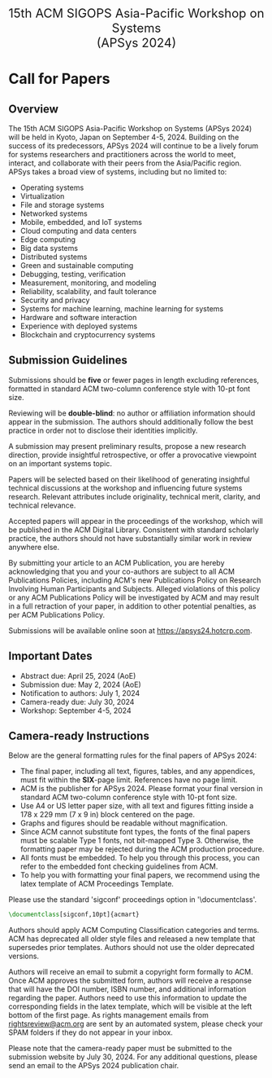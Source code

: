 ---
---
<p style="text-align: center; font-size: x-large;">
15th ACM SIGOPS Asia-Pacific Workshop on Systems<br>(APSys 2024)
</p>

# Call for Papers

## Overview

The 15th ACM SIGOPS Asia-Pacific Workshop on Systems (APSys 2024) will be held in Kyoto, Japan on September 4-5, 2024. Building on the success of its predecessors, APSys 2024 will continue to be a lively forum for systems researchers and practitioners across the world to meet, interact, and collaborate with their peers from the Asia/Pacific region. APSys takes a broad view of systems, including but no limited to:

- Operating systems
- Virtualization
- File and storage systems
- Networked systems
- Mobile, embedded, and IoT systems
- Cloud computing and data centers
- Edge computing
- Big data systems
- Distributed systems
- Green and sustainable computing
- Debugging, testing, verification
- Measurement, monitoring, and modeling
- Reliability, scalability, and fault tolerance
- Security and privacy
- Systems for machine learning, machine learning for systems
- Hardware and software interaction
- Experience with deployed systems
- Blockchain and cryptocurrency systems

## Submission Guidelines

Submissions should be **five** or fewer pages in length excluding references, formatted in standard ACM two-column conference style with 10-pt font size.

Reviewing will be **double-blind**: no author or affiliation information should appear in the submission. The authors should additionally follow the best practice in order not to disclose their identities implicitly.

A submission may present preliminary results, propose a new research direction, provide insightful retrospective, or offer a provocative viewpoint on an important systems topic.

Papers will be selected based on their likelihood of generating insightful technical discussions at the workshop and influencing future systems research. Relevant attributes include originality, technical merit, clarity, and technical relevance.

Accepted papers will appear in the proceedings of the workshop, which will be published in the ACM Digital Library. Consistent with standard scholarly practice, the authors should not have substantially similar work in review anywhere else.

By submitting your article to an ACM Publication, you are hereby acknowledging that you and your co-authors are subject to all ACM Publications Policies, including ACM's new Publications Policy on Research Involving Human Participants and Subjects. Alleged violations of this policy or any ACM Publications Policy will be investigated by ACM and may result in a full retraction of your paper, in addition to other potential penalties, as per ACM Publications Policy.

Submissions will be available online soon at https://apsys24.hotcrp.com.


## Important Dates

- Abstract due: April 25, 2024 (AoE)
- Submission due: May 2, 2024 (AoE)
- Notification to authors: July 1, 2024
- Camera-ready due: July 30, 2024
- Workshop: September 4-5, 2024

## Camera-ready Instructions

Below are the general formatting rules for the final papers of APSys 2024:

- The final paper, including all text, figures, tables, and any appendices, must fit within the **SIX**-page limit. References have no page limit.
- ACM is the publisher for APSys 2024. Please format your final version in standard ACM two-column conference style with 10-pt font size.
- Use A4 or US letter paper size, with all text and figures fitting inside a 178 x 229 mm (7 x 9 in) block centered on the page.
- Graphs and figures should be readable without magnification.
- Since ACM cannot substitute font types, the fonts of the final papers must be scalable Type 1 fonts, not bit-mapped Type 3. Otherwise, the formatting paper may be rejected during the ACM production procedure.
- All fonts must be embedded. To help you through this process, you can refer to the embedded font checking guidelines from ACM.
- To help you with formatting your final papers, we recommend using the latex template of ACM Proceedings Template.

Please use the standard 'sigconf' proceedings option in '\documentclass'.

<style>
.highlight pre {
    border: solid 1px;
    background-color: #ddd !important;
    font-size: 12pt;
}</style>

```latex
\documentclass[sigconf,10pt]{acmart}
```

Authors should apply ACM Computing Classification categories and terms.
ACM has deprecated all older style files and released a new template that supersedes prior templates. Authors should not use the older deprecated versions.


Authors will receive an email to submit a copyright form formally to ACM. Once ACM approves the submitted form, authors will receive a response that will have the DOI number, ISBN number, and additional information regarding the paper. Authors need to use this information to update the corresponding fields in the latex template, which will be visible at the left bottom of the first page. As rights management emails from rightsreview@acm.org are sent by an automated system, please check your SPAM folders if they do not appear in your inbox.

Please note that the camera-ready paper must be submitted to the submission website by July 30, 2024. For any additional questions, please send an email to the APSys 2024 publication chair.
